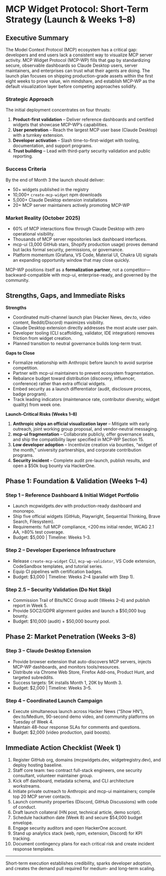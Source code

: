 # MCP Widget Protocol: Short-Term Strategy (Launch & Weeks 1–8)

## Executive Summary

The Model Context Protocol (MCP) ecosystem has a critical gap: developers and end users lack a consistent way to visualize MCP server activity. MCP Widget Protocol (MCP-WP) fills that gap by standardizing secure, observable dashboards so Claude Desktop users, server maintainers, and enterprises can trust what their agents are doing. The launch plan focuses on shipping production-grade assets within the first eight weeks to prove value, win mindshare, and establish MCP-WP as the default visualization layer before competing approaches solidify.

### Strategic Approach

The initial deployment concentrates on four thrusts:
1. **Product-first validation** – Deliver reference dashboards and certified widgets that showcase MCP-WP’s capabilities.
2. **User penetration** – Reach the largest MCP user base (Claude Desktop) with a turnkey extension.
3. **Developer activation** – Slash time-to-first-widget with tooling, documentation, and support programs.
4. **Trust building** – Lead with third-party security validation and public reporting.

### Success Criteria

By the end of Month 3 the launch should deliver:
- 50+ widgets published in the registry
- 10,000+ `create-mcp-widget` npm downloads
- 5,000+ Claude Desktop extension installations
- 20+ MCP server maintainers actively promoting MCP-WP

### Market Reality (October 2025)

- 60% of MCP interactions flow through Claude Desktop with zero operational visibility.
- Thousands of MCP server repositories lack dashboard interfaces.
- mcp-ui (3,000 GitHub stars, Shopify production usage) proves demand but lacks formal security, permissions, or governance.
- Platform momentum (Grafana, VS Code, Material UI, Chakra UI) signals an expanding opportunity window that may close quickly.

MCP-WP positions itself as a **formalization partner**, not a competitor—backward-compatible with mcp-ui, enterprise-ready, and governed by the community.

## Strengths, Gaps, and Immediate Risks

**Strengths**
- Coordinated multi-channel launch plan (Hacker News, dev.to, video content, Reddit/Discord) maximizes visibility.
- Claude Desktop extension directly addresses the most acute user pain.
- Developer tooling (CLI scaffolding, validator, IDE integration) removes friction from widget creation.
- Planned transition to neutral governance builds long-term trust.

**Gaps to Close**
- Formalize relationship with Anthropic before launch to avoid surprise competition.
- Partner with mcp-ui maintainers to prevent ecosystem fragmentation.
- Rebalance budget toward distribution (discovery, influencer, conference) rather than extra official widgets.
- Embed security as a launch differentiator (audit, disclosure process, badge program).
- Track leading indicators (maintenance rate, contributor diversity, widget quality) from week one.

**Launch-Critical Risks (Weeks 1–8)**
1. **Anthropic ships an official visualization layer** – Mitigate with early outreach, joint working group proposal, and vendor-neutral messaging.
2. **mcp-ui fragmentation** – Collaborate publicly, offer governance seats, and ship the compatibility layer specified in MCP-WP Section 15.
3. **Low developer adoption** – Incentivize creation via bounties, “widget of the month,” university partnerships, and corporate contribution programs.
4. **Security incident** – Complete audit pre-launch, publish results, and open a $50k bug bounty via HackerOne.

## Phase 1: Foundation & Validation (Weeks 1–4)

### Step 1 – Reference Dashboard & Initial Widget Portfolio
- Launch mcpwidgets.dev with production-ready dashboard and monorepo.
- Ship five official widgets (GitHub, Playwright, Sequential Thinking, Brave Search, Filesystem).
- Requirements: full MCP compliance, <200 ms initial render, WCAG 2.1 AA, >80% test coverage.
- Budget: $5,000 | Timeline: Weeks 1–3.

### Step 2 – Developer Experience Infrastructure
- Release `create-mcp-widget` CLI, `mcp-wp-validator`, VS Code extension, CodeSandbox templates, and tutorial series.
- Equip CI pipelines with certification badges.
- Budget: $3,000 | Timeline: Weeks 2–4 (parallel with Step 1).

### Step 2.5 – Security Validation (Do Not Skip)
- Commission Trail of Bits/NCC Group audit (Weeks 2–4) and publish report in Week 5.
- Provide SOC2/GDPR alignment guides and launch a $50,000 bug bounty.
- Budget: $10,000 (audit) + $50,000 bounty pool.

## Phase 2: Market Penetration (Weeks 3–8)

### Step 3 – Claude Desktop Extension
- Provide browser extension that auto-discovers MCP servers, injects MCP-WP dashboards, and monitors tools/resources.
- Distribute via Chrome Web Store, Firefox Add-ons, Product Hunt, and targeted subreddits.
- Success targets: 5K installs Month 1, 20K by Month 3.
- Budget: $2,000 | Timeline: Weeks 3–5.

### Step 4 – Coordinated Launch Campaign
- Execute simultaneous launch across Hacker News (“Show HN”), dev.to/Medium, 90-second demo video, and community platforms on Tuesday of Week 4.
- Maintain 48-hour response SLAs for comments and questions.
- Budget: $2,000 (video production, paid boosts).

## Immediate Action Checklist (Week 1)
1. Register GitHub org, domains (mcpwidgets.dev, widgetregistry.dev), and deploy hosting baseline.
2. Staff core team: two contract full-stack engineers, one security consultant, volunteer maintainer group.
3. Kick off dashboard, metadata schema, and CLI architecture workstreams.
4. Initiate private outreach to Anthropic and mcp-ui maintainers; compile top 20 MCP server contacts.
5. Launch community properties (Discord, GitHub Discussions) with code of conduct.
6. Draft launch collateral (HN post, technical article, demo script).
7. Schedule hackathon date (Week 8) and secure $54,000 budget envelope.
8. Engage security auditors and open HackerOne account.
9. Stand up analytics stack (web, npm, extension, Discord) for KPI tracking.
10. Document contingency plans for each critical risk and create incident response templates.

---

Short-term execution establishes credibility, sparks developer adoption, and creates the demand pull required for medium- and long-term scaling.

